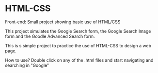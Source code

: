# HTML-CSS
Front-end: Small project showing basic use of HTML/CSS 

This project simulates the Google Search form, the Google Search Image form and the Goodle Advanced Search form.

This is  s simple project to practice the use of HTML-CSS to design a web page.

How to use?
Double click on any of the .html files and start navigating and searching in "Google"
